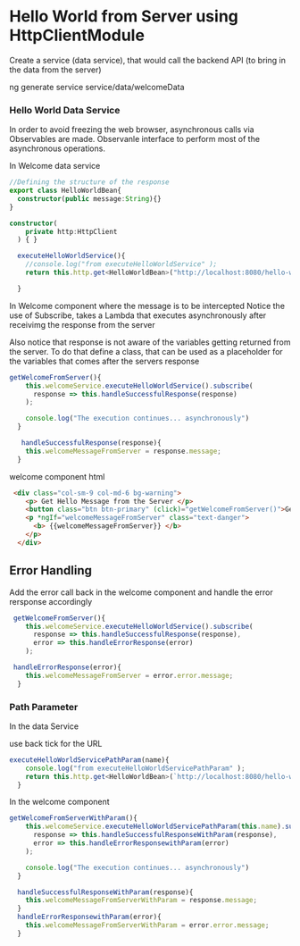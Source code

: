 # Hello World from Server using HttpClientModule

Create a service (data service), that would call the backend API (to bring in the data from the server)

ng generate service service/data/welcomeData

### Hello World Data Service 

In order to avoid freezing the web browser, asynchronous calls via Observables are made. Observanle interface to perform most of the asynchronous operations.

In Welcome data service

```ts
//Defining the structure of the response
export class HelloWorldBean{
  constructor(public message:String){}
}

constructor(
    private http:HttpClient
  ) { }

  executeHelloWorldService(){
    //console.log("from executeHelloWorldService" );
    return this.http.get<HelloWorldBean>("http://localhost:8080/hello-world/nitin")

  }
```

In Welcome component where the message is to be intercepted
Notice the use of Subscribe, takes a Lambda that executes asynchronously after receivimg the response from the server

Also notice that response is not aware of the variables getting returned from the server. To do that define a class, that can be used as a placeholder for the variables that comes after the servers response

```ts
getWelcomeFromServer(){
    this.welcomeService.executeHelloWorldService().subscribe(
      response => this.handleSuccessfulResponse(response)
    );

    console.log("The execution continues... asynchronously")
  }

   handleSuccessfulResponse(response){
    this.welcomeMessageFromServer = response.message;
  }
```

welcome component html

```html
 <div class="col-sm-9 col-md-6 bg-warning">
    <p> Get Hello Message from the Server </p>
    <button class="btn btn-primary" (click)="getWelcomeFromServer()">Get Welcome From Server</button>
    <p *ngIf="welcomeMessageFromServer" class="text-danger">
      <b> {{welcomeMessageFromServer}} </b>
    </p>
  </div>
```

## Error Handling

Add the error call back in the welcome component and handle the error rersponse accordingly

```ts
 getWelcomeFromServer(){
    this.welcomeService.executeHelloWorldService().subscribe(
      response => this.handleSuccessfulResponse(response),
      error => this.handleErrorResponse(error)
    );

 handleErrorResponse(error){
    this.welcomeMessageFromServer = error.error.message;
  }
```

### Path Parameter

In the data Service

use back tick for the URL
```ts
executeHelloWorldServicePathParam(name){
    console.log("from executeHelloWorldServicePathParam" );
    return this.http.get<HelloWorldBean>(`http://localhost:8080/hello-world/${name}`)
  }

```

In the welcome component

```ts
getWelcomeFromServerWithParam(){
    this.welcomeService.executeHelloWorldServicePathParam(this.name).subscribe(
      response => this.handleSuccessfulResponseWithParam(response),
      error => this.handleErrorResponsewithParam(error)
    );

    console.log("The execution continues... asynchronously")
  }

  handleSuccessfulResponseWithParam(response){
    this.welcomeMessageFromServerWithParam = response.message;
  }
  handleErrorResponsewithParam(error){
    this.welcomeMessageFromServerWithParam = error.error.message;
  }
```


